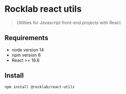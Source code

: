 # Rocklab react utils

> Utilities for Javascript front-end projects with React

## Requirements

- node version 14
- npm version 6
- React >= 16.8

## Install

```shell script
npm install @rocklab/react-utils
```
